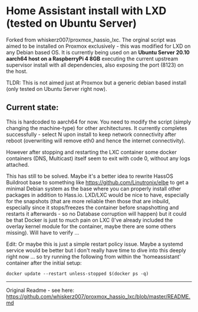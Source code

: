# Home Assistant install with LXD (tested on Ubuntu Server)

Forked from whiskerz007/proxmox_hassio_lxc. The orginal script was aimed to be installed on Proxmox exclusively - this was modified for LXD on any Debian based OS. It is currently being used on an **Ubuntu Server 20.10 aarch64 host on a RaspberryPi 4 8GB** executing the current upstream supervisor install with all dependencies, also exposing the port (8123) on the host.

TLDR: This is not aimed just at Proxmox but a generic debian based install (only tested on Ubuntu Server right now).

## Current state:

This is hardcoded to aarch64 for now. You need to modify the script (simply changing the machine-type) for other architectures. It currently completes successfully - select N upon install to keep network connectivity after reboot (overwriting will remove eth0 and hence the internet connectivity). 

However after stopping and restarting the LXC container some docker containers (DNS, Multicast) itself seem to exit with code 0, without any logs attached.

This has still to be solved. Maybe it's a better idea to rewrite HassOS Buildroot base to something like https://github.com/Linutronix/elbe to get a minimal Debian system as the base where you can properly install other packages in addition to Hass.io. LXD/LXC would be nice to have, especially for the snapshots (that are more reliable then those that are inbuild, especially since it stops/freezes the container before snapshotting and restarts it afterwards - so no Database corruption will happen) but it could be that Docker is just to much pain on LXC (I've already included the overlay kernel module for the container, maybe there are some others missing). Will have to verify ...

Edit: Or maybe this is just a simple restart policy issue. Maybe a systemd service would be better but I don't really have time to dive into this deeply right now ... so try running the following from within the 'homeassistant' container after the initial setup:

    docker update --restart unless-stopped $(docker ps -q)
    
----

Original Readme - see here: https://github.com/whiskerz007/proxmox_hassio_lxc/blob/master/README.md
